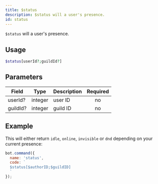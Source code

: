 ```yaml
---
title: $status 
description: $status will a user's presence.
id: status
---
```


`$status` will a user's presence.

## Usage

```php
$status[userId?;guildId?]
```

## Parameters 


| Field    | Type    | Description | Required |
| -------- | ------- | ----------- |:--------:|
| userId?  | integer | user ID     |    no    |
| guildId? | integer | guild ID    |    no    |


## Example

This will either return `idle`, `online`, `invisible` or `dnd` depending on your current presence:

```javascript
bot.command({
  name: 'status',
  code: `
  $status[$authorID;$guildID]
  `
});
```
